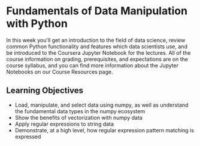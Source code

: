 # Fundamentals of Data Manipulation with Python

In this week you'll get an introduction to the field of data science, review common Python functionality and features which data scientists use, and be introduced to the Coursera Jupyter Notebook for the lectures. All of the course information on grading, prerequisites, and expectations are on the course syllabus, and you can find more information about the Jupyter Notebooks on our Course Resources page.

## Learning Objectives

- Load, manipulate, and select data using numpy, as well as understand the fundamental data types in the numpy ecosystem
- Show the benefits of vectorization with numpy data
- Apply regular expressions to string data
- Demonstrate, at a high level, how regular expression pattern matching is expressed